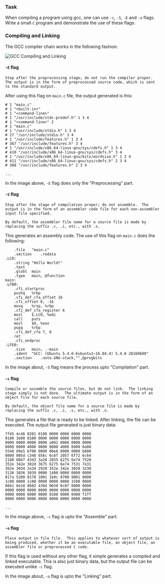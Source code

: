 ### Task

When compiling a program using gcc, one can use `-c`, `-S`, `-E` and `-o` flags. Write a small `C` program and demonstrate the use of these flags.

### Compiling and Linking

The GCC compiler chain works in the following fashion.

![GCC Compiling and Linking](https://www3.ntu.edu.sg/home/ehchua/programming/cpp/images/GCC_CompilationProcess.png)

#### `-E` flag

```
Stop after the preprocessing stage; do not run the compiler proper.  The output is in the form of preprocessed source code, which is sent to the standard output.
```

After using this flag on `main.c` file, the output generated is this:

```
# 1 "main.c"
# 1 "<built-in>"
# 1 "<command-line>"
# 1 "/usr/include/stdc-predef.h" 1 3 4
# 1 "<command-line>" 2
# 1 "main.c"
# 1 "/usr/include/stdio.h" 1 3 4
# 27 "/usr/include/stdio.h" 3 4
# 1 "/usr/include/features.h" 1 3 4
# 367 "/usr/include/features.h" 3 4
# 1 "/usr/include/x86_64-linux-gnu/sys/cdefs.h" 1 3 4
# 410 "/usr/include/x86_64-linux-gnu/sys/cdefs.h" 3 4
# 1 "/usr/include/x86_64-linux-gnu/bits/wordsize.h" 1 3 4
# 411 "/usr/include/x86_64-linux-gnu/sys/cdefs.h" 2 3 4
# 368 "/usr/include/features.h" 2 3 4

...
```

In the image above, `-E` flag does only the "Preprocessing" part.

#### `-S` flag

```
Stop after the stage of compilation proper; do not assemble.  The output is in the form of an assembler code file for each non-assembler input file specified.

By default, the assembler file name for a source file is made by replacing the suffix .c, .i, etc., with .s.
```

This generates an assembly code. The use of this flag on `main.c` does the following:

```
	.file	"main.c"
	.section	.rodata
.LC0:
	.string	"Hello World!"
	.text
	.globl	main
	.type	main, @function
main:
.LFB0:
	.cfi_startproc
	pushq	%rbp
	.cfi_def_cfa_offset 16
	.cfi_offset 6, -16
	movq	%rsp, %rbp
	.cfi_def_cfa_register 6
	movl	$.LC0, %edi
	call	puts
	movl	$0, %eax
	popq	%rbp
	.cfi_def_cfa 7, 8
	ret
	.cfi_endproc
.LFE0:
	.size	main, .-main
	.ident	"GCC: (Ubuntu 5.4.0-6ubuntu1~16.04.4) 5.4.0 20160609"
	.section	.note.GNU-stack,"",@progbits
```

In the image about, `-S` flag means the process upto "Compilation" part.

#### `-c` flag

```
Compile or assemble the source files, but do not link.  The linking stage simply is not done.  The ultimate output is in the form of an object file for each source file.

By default, the object file name for a source file is made by replacing the suffix .c, .i, .s, etc., with .o.
```

This generates a file that is ready to be linked. After linking, the file can be executed. The output file generated is just binary data:

```
7f45 4c46 0201 0100 0000 0000 0000 0000
0100 3e00 0100 0000 0000 0000 0000 0000
0000 0000 0000 0000 a002 0000 0000 0000
0000 0000 4000 0000 0000 4000 0d00 0a00
5548 89e5 bf00 0000 00e8 0000 0000 b800
0000 005d c348 656c 6c6f 2057 6f72 6c64
2100 0047 4343 3a20 2855 6275 6e74 7520
352e 342e 302d 3675 6275 6e74 7531 7e31
362e 3034 2e34 2920 352e 342e 3020 3230
3136 3036 3039 0000 1400 0000 0000 0000
017a 5200 0178 1001 1b0c 0708 9001 0000
1c00 0000 1c00 0000 0000 0000 1500 0000
0041 0e10 8602 430d 0650 0c07 0800 0000
0000 0000 0000 0000 0000 0000 0000 0000
0000 0000 0000 0000 0100 0000 0400 f1ff
0000 0000 0000 0000 0000 0000 0000 0000

...
```

In the image above, `-c` flag is upto the "Assemble" part.

#### `-o` flag

```
Place output in file file.  This applies to whatever sort of output is being produced, whether it be an executable file, an object file, an assembler file or preprocessed C code.
```

If this flag is used without any other flag, it simple generates a compiled and linked executable. This is also just binary data, but the output file can be executed unlike `-c` flag.

In the image about, `-o` flag is upto the "Linking" part.